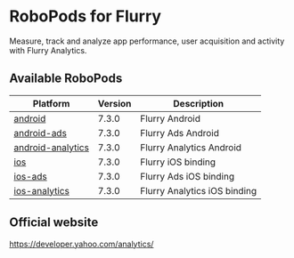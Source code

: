 # RoboPods for Flurry

Measure, track and analyze app performance, user acquisition and activity with Flurry Analytics.

## Available RoboPods

| Platform                                  | Version | Description                  |
|-------------------------------------------|---------|------------------------------|
| [android](android/)                       | 7.3.0   | Flurry Android               |
| [android-ads](android-ads/)               | 7.3.0   | Flurry Ads Android           |
| [android-analytics](android-analytics/)   | 7.3.0   | Flurry Analytics Android     |
| [ios](ios/)                               | 7.3.0   | Flurry iOS binding           |
| [ios-ads](ios-ads/)                       | 7.3.0   | Flurry Ads iOS binding       |
| [ios-analytics](ios-analytics/)           | 7.3.0   | Flurry Analytics iOS binding |

## Official website

https://developer.yahoo.com/analytics/